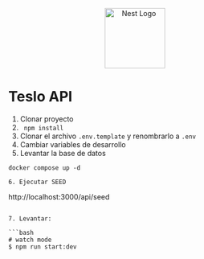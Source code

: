 <p align="center">
  <a href="http://nestjs.com/" target="blank"><img src="https://nestjs.com/img/logo-small.svg" width="120" alt="Nest Logo" /></a>
</p>

[circleci-image]: https://img.shields.io/circleci/build/github/nestjs/nest/master?token=abc123def456
[circleci-url]: https://circleci.com/gh/nestjs/nest


# Teslo API
1. Clonar proyecto
2. ``` npm install```
3. Clonar el archivo ```.env.template``` y renombrarlo a ```.env```
4. Cambiar variables de desarrollo
5. Levantar la base de datos
```
docker compose up -d

6. Ejecutar SEED
```
http://localhost:3000/api/seed
```

7. Levantar:

```bash
# watch mode
$ npm run start:dev
```




